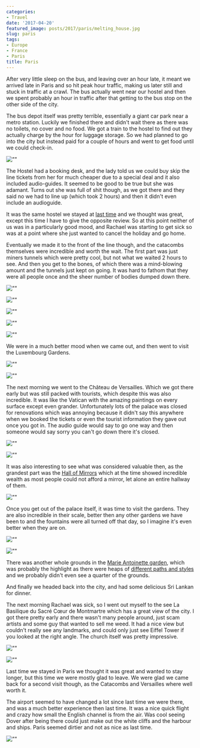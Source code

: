 ```yaml
---
categories:
- Travel
date: '2017-04-20'
featured_image: posts/2017/paris/melting_house.jpg
slug: paris
tags:
- Europe
- France
- Paris
title: Paris
---
```


After very little sleep on the bus, and leaving over an hour late, it meant we arrived late in Paris and so hit peak hour traffic, making us later still and stuck in traffic at a crawl. The bus actually went near our hostel and then we spent probably an hour in traffic after that getting to the bus stop on the other side of the city.

The bus depot itself was pretty terrible, essentially a giant car park near a metro station. Luckily we finished there and didn't wait there as there was no toilets, no cover and no food. We got a train to the hostel to find out they actually charge by the hour for luggage storage. So we had planned to go into the city but instead paid for a couple of hours and went to get food until we could check-in.

![""](melting_house.jpg "Train station near hostel")

The Hostel had a booking desk, and the lady told us we could buy skip the line tickets from her for much cheaper due to a special deal and it also included audio-guides. It seemed to be good to be true but she was adamant. Turns out she was full of shit though, as we got there and they said no we had to line up (which took 2 hours) and then it didn't even include an audioguide.

It was the same hostel we stayed at [last time](/posts/2010/euro-trip-paris) and we thought was great, except this time I have to give the opposite review. So at this point neither of us was in a particularly good mood, and Rachael was starting to get sick so was at a point where she just wanted to cancel the holiday and go home.

Eventually we made it to the front of the line though, and the catacombs themselves were incredible and worth the wait. The first part was just miners tunnels which were pretty cool, but not what we waited 2 hours to see. And then you get to the bones, of which there was a mind-blowing amount and the tunnels just kept on going. It was hard to fathom that they were all people once and the sheer number of bodies dumped down there.

![""](catacombs1.jpg "")

![""](catacombs2.jpg "")

![""](catacombs4.jpg "")

![""](catacombs5.jpg "")

![""](catacombs6.jpg "")

We were in a much better mood when we came out, and then went to visit the Luxembourg Gardens.

![""](luxembourg1.jpg "")

![""](luxembourg2.jpg "")

The next morning we went to the Château de Versailles. Which we got there early but was still packed with tourists, which despite this was also incredible. It was like the Vatican with the amazing paintings on every surface except even grander. Unfortunately lots of the palace was closed for renovations which was annoying because it didn't say this anywhere when we booked the tickets or even the tourist information they gave out once you got in. The audio guide would say to go one way and then someone would say sorry you can't go down there it's closed.

![""](versailles.jpg "")

![""](versailles1.jpg "")

It was also interesting to see what was considered valuable then, as the grandest part was the [Hall of Mirrors](https://en.wikipedia.org/wiki/Hall_of_Mirrors) which at the time showed incredible wealth as most people could not afford a mirror, let alone an entire hallway of them.

![""](versailles2.jpg "")

Once you get out of the palace itself, it was time to visit the gardens. They are also incredible in their scale, better then any other gardens we have been to and the fountains were all turned off that day, so I imagine it's even better when they are on.

![""](versailles3.jpg "")

![""](versailles4.jpg "")

There was another whole grounds in the [Marie Antoinette garden](https://en.wikipedia.org/wiki/Hameau_de_la_Reine), which was probably the highlight as there were heaps of [different paths and styles](https://www.google.com.au/maps/@48.8145288,2.109453,285a,35y,355.57h,39.38t/data=!3m1!1e3) and we probably didn't even see a quarter of the grounds.

And finally we headed back into the city, and had some delicious Sri Lankan for dinner.

The next morning Rachael was sick, so I went out myself to the see La Basilique du Sacré Cœur de Montmartre which has a great view of the city. I got there pretty early and there wasn't many people around, just scam artists and some guy that wanted to sell me weed. It had a nice view but couldn't really see any landmarks, and could only just see Eiffel Tower if you looked at the right angle. The church itself was pretty impressive.

![""](basilica1.jpg "")

![""](basilica2.jpg "")

Last time we stayed in Paris we thought it was great and wanted to stay longer, but this time we were mostly glad to leave. We were glad we came back for a second visit though, as the Catacombs and Versailles where well worth it.

The airport seemed to have changed a lot since last time we were there, and was a much better experience then last time. It was a nice quick flight and crazy how small the English channel is from the air. Was cool seeing Dover after being there could just make out the white cliffs and the harbour and ships.
Paris seemed dirtier and not as nice as last time.

![""](dover.jpg "")